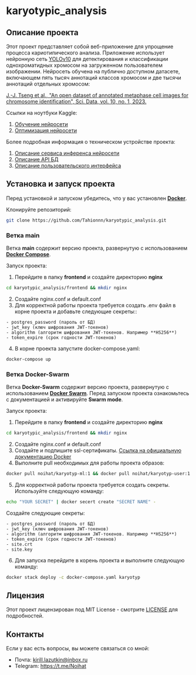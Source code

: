 # karyotypic_analysis
## Описание проекта
 Этот проект представляет собой веб-приложение для упрощение процесса кариотипического анализа. Приложение использует нейронную сеть [YOLOv10](https://docs.ultralytics.com/ru/models/yolov10/) для детектирования и классификации однохроматидных хромосом на загруженном пользователем изображении. Нейросеть обучена на публично доступном датасете, включающем пять тысяч аннотаций классов хромосом и две тысячи аннотаций отдельных хромосом:
 
 [J.-J. Tseng et al., "An open dataset of annotated metaphase cell images for chromosome identification", Sci. Data, vol. 10, no. 1, 2023.](https://www.researchgate.net/publication/368739646_An_Open_Dataset_of_Annotated_Metaphase_Cell_Images_for_Chromosome_Identification)

 Ссылки на ноутбуки Kaggle:
 1. [Обучение нейросети](https://www.kaggle.com/code/kirilllazutkin/yolov10-for-karyotype)
 2. [Оптимизация нейросети](https://www.kaggle.com/code/kirilllazutkin/optimize-yolo-for-karyotype)

Более подробная информация о техническом устройстве проекта:
1. [Описание сервиса инференса нейросети](karyotypic-analysis/ml_service/README.md)
2. [Описание API БД](karyotypic-analysis/user_service/README.md)
3. [Описание пользовательского интерфейса](frontend/UI_Guide/UserGuide.md)

 ## Установка и запуск проекта
 Перед установкой и запуском убедитесь, что у вас установлен [**Docker**](https://docs.docker.com/).

 Клонируйте репозиторий:
 ```bash
 git clone https://github.com/Tahionnn/karyotypic_analysis.git
 ```
 ### Ветка main
 Ветка **main** содержит версию проекта, развернутую с использованием [**Docker Compose**](https://docs.docker.com/compose/).

 Запуск проекта:
 
  1. Перейдите в папку **frontend** и создайте директорию **nginx**
 ```bash
 cd karyotypic_analysis/frontend && mkdir nginx
 ```
 2. Создайте nginx.conf и default.conf
 3.  Для корректной работы проекта требуется создать .env файл в корне проекта и добавьте следующие секреты::

    - postgres_password (пароль от БД)
    - jwt_key (ключ шифрования JWT-токенов)
    - algorithm (алгоритм шифрования JWT-токенов. Например **HS256**)
    - token_expire (срок годности JWT-токенов)
 4. В корне проекта запустите docker-compose.yaml:
 ```bash
 docker-compose up
 ```
  ### Ветка Docker-Swarm
  Ветка **Docker-Swarm** содержит версию проекта, развернутую с использованием [**Docker Swarm**](https://docs.docker.com/engine/swarm/). Перед запуском проекта ознакомьтесь с документацией и активируйте **Swarm mode**.

  Запуск проекта:

  1. Перейдите в папку **frontend** и создайте директорию **nginx**
 ```bash
 cd karyotypic_analysis/frontend && mkdir nginx
 ```
 2. Создайте nginx.conf и default.conf
 3. Создайте и подпишите ssl-сертификаты. [Ссылка на официальную документацию Docker](https://docs.docker.com/engine/swarm/secrets/#intermediate-example-use-secrets-with-a-nginx-service)
 4. Выполните pull необходимых для работы проекта образов:
 ```bash
 docker pull noihat/karyotyp-ml:1 && docker pull noihat/karyotyp-user:1 && docker pull noihat/karyotyp-frontend:2
 ```
 5. Для корректной работы проекта требуется создать секреты. Используйте следующую команду:
  ```bash
 echo "YOUR SECRET" | docker secert create "SECRET NAME" -
 ```
 Создайте следующие секреты:

    - postgres_password (пароль от БД)
    - jwt_key (ключ шифрования JWT-токенов)
    - algorithm (алгоритм шифрования JWT-токенов. Например **HS256**)
    - token_expire (срок годности JWT-токенов)
    - site.crt
    - site.key 
 6. Для запуска перейдите в корень проекта и выполните следующую команду:
 ```bash
 docker stack deploy -c docker-compose.yaml karyotyp
 ```
 ## Лицензия
 Этот проект лицензирован под MIT License - смотрите [LICENSE](LICENSE) для подробностей.
 ## Контакты 
 Если у вас есть вопросы, вы можете связаться со мной:
 - Почта: kirill.lazutkin@inbox.ru
 - Telegram: https://t.me/Noihat